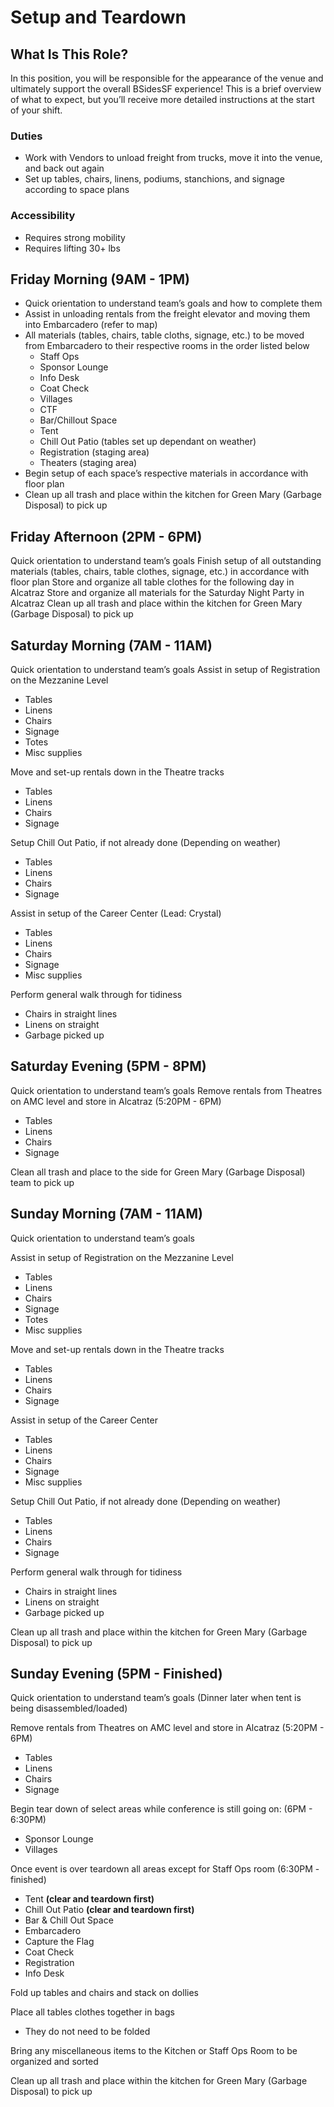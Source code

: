 # Setup and Teardown

## What Is This Role?

In this position, you will be responsible for the appearance of the venue and ultimately support the overall BSidesSF experience! This is a brief overview of what to expect, but you’ll receive more detailed instructions at the start of your shift.

### Duties

- Work with Vendors to unload freight from trucks, move it into the venue, and back out again 
- Set up tables, chairs, linens, podiums, stanchions, and signage according to space plans

### Accessibility

- Requires strong mobility
- Requires lifting 30+ lbs


## Friday Morning  (9AM - 1PM)

- Quick orientation to understand team’s goals and how to complete them
- Assist in unloading rentals from the freight elevator and moving them into Embarcadero (refer to map)
- All materials (tables, chairs, table cloths, signage, etc.) to be moved from Embarcadero to their respective rooms in the order listed below 
  - Staff Ops 
  - Sponsor Lounge
  - Info Desk
  - Coat Check
  - Villages
  - CTF
  - Bar/Chillout Space
  - Tent 
  - Chill Out Patio (tables set up dependant on weather)
  - Registration (staging area)
  - Theaters (staging area)
- Begin setup of each space’s respective materials in accordance with floor plan 
- Clean up all trash and place within the kitchen for Green Mary (Garbage Disposal) to pick up


## Friday Afternoon (2PM - 6PM)

Quick orientation to understand team’s goals 
Finish setup of all outstanding materials (tables, chairs, table clothes, signage, etc.) in accordance with floor plan 
Store and organize all table clothes for the following day in Alcatraz
Store and organize all materials for the Saturday Night Party in Alcatraz 
Clean up all trash and place within the kitchen for Green Mary (Garbage Disposal) to pick up


## Saturday Morning (7AM - 11AM)

Quick orientation to understand team’s goals
Assist in setup of Registration on the Mezzanine Level

- Tables
- Linens
- Chairs
- Signage
- Totes
- Misc supplies
  
Move and set-up rentals down in the Theatre tracks 

- Tables
- Linens
- Chairs
- Signage 
 
Setup Chill Out Patio, if not already done (Depending on weather)

- Tables
- Linens
- Chairs
- Signage

Assist in setup of the Career Center (Lead: Crystal)

- Tables
- Linens
- Chairs 
- Signage
- Misc supplies

Perform general walk through for tidiness

- Chairs in straight lines
- Linens on straight
- Garbage picked up

## Saturday Evening (5PM - 8PM)

Quick orientation to understand team’s goals
Remove rentals from Theatres on AMC level and store in Alcatraz (5:20PM - 6PM)

- Tables
- Linens
- Chairs
- Signage

Clean all trash and place to the side for Green Mary (Garbage Disposal) team to pick up

## Sunday Morning (7AM - 11AM)

Quick orientation to understand team’s goals

Assist in setup of Registration on the Mezzanine Level 

- Tables
- Linens
- Chairs
- Signage
- Totes
- Misc supplies

Move and set-up rentals down in the Theatre tracks 

- Tables
- Linens
- Chairs
- Signage

Assist in setup of the Career Center 

- Tables
- Linens
- Chairs 
- Signage
- Misc supplies

Setup Chill Out Patio, if not already done (Depending on weather)

- Tables
- Linens
- Chairs
- Signage

Perform general walk through for tidiness

- Chairs in straight lines
- Linens on straight
- Garbage picked up

Clean up all trash and place within the kitchen for Green Mary (Garbage Disposal) to pick up

## Sunday Evening (5PM - Finished)

Quick orientation to understand team’s goals (Dinner later when tent is being disassembled/loaded) 

Remove rentals from Theatres on AMC level and store in Alcatraz (5:20PM - 6PM)

- Tables
- Linens
- Chairs
- Signage

Begin tear down of select areas while conference is still going on: (6PM - 6:30PM)

- Sponsor Lounge
- Villages

Once event is over teardown all areas except for Staff Ops room (6:30PM - finished)

- Tent **(clear and teardown first)**
- Chill Out Patio **(clear and teardown first)**
- Bar & Chill Out Space
- Embarcadero
- Capture the Flag
- Coat Check
- Registration 
- Info Desk

Fold up tables and chairs and stack on dollies

Place all tables clothes together in bags
- They do not need to be folded

Bring any miscellaneous items to the Kitchen or Staff Ops Room to be organized and sorted

Clean up all trash and place within the kitchen for Green Mary (Garbage Disposal) to pick up